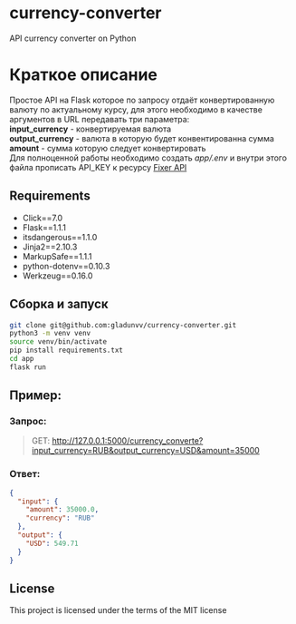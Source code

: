 # currency-converter
API currency converter on Python

# Краткое описание
Простое API на Flask которое по запросу отдаёт конвертированную валюту по актуальному курсу, для этого необходимо в качестве аргументов в URL передавать три параметра:          
**input_currency** - конвертируемая валюта               
**output_currency** - валюта в которую будет конвентированна сумма             
**amount** - сумма которую следует конвертировать          
Для полноценной работы необходимо создать *app/.env* и внутри этого файла прописать API_KEY к ресурсу [Fixer API](https://fixer.io/)


## Requirements
* Click==7.0
* Flask==1.1.1
* itsdangerous==1.1.0
* Jinja2==2.10.3
* MarkupSafe==1.1.1
* python-dotenv==0.10.3
* Werkzeug==0.16.0

## Сборка и запуск
```bash
git clone git@github.com:gladunvv/currency-converter.git
python3 -m venv venv
source venv/bin/activate 
pip install requirements.txt
cd app
flask run
```

## Пример:  

### Запрос:
>GET: http://127.0.0.1:5000/currency_converte?input_currency=RUB&output_currency=USD&amount=35000
### Ответ:
```json
{
  "input": {
    "amount": 35000.0, 
    "currency": "RUB"
  }, 
  "output": {
    "USD": 549.71
  }
}
```

## License
This project is licensed under the terms of the MIT license